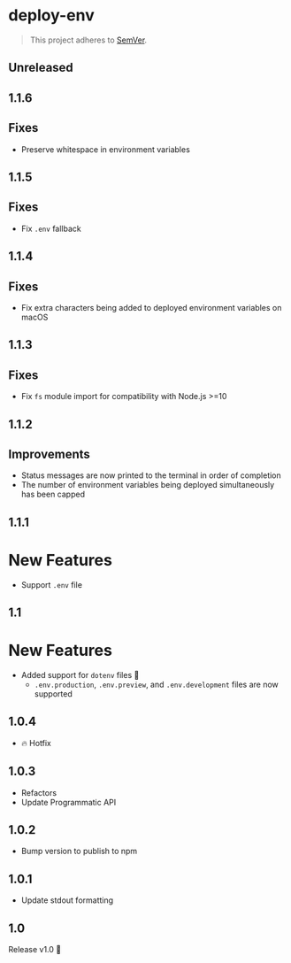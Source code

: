 # deploy-env
> This project adheres to [SemVer](https://semver.org).

## Unreleased


## 1.1.6
## Fixes
- Preserve whitespace in environment variables

## 1.1.5
## Fixes
- Fix `.env` fallback

## 1.1.4
## Fixes
- Fix extra characters being added to deployed environment variables on macOS

## 1.1.3
## Fixes
- Fix `fs` module import for compatibility with Node.js >=10

## 1.1.2
## Improvements
- Status messages are now printed to the terminal in order of completion
- The number of environment variables being deployed simultaneously has been capped

## 1.1.1
# New Features
- Support `.env` file

## 1.1
# New Features
- Added support for `dotenv` files 🙌
  - `.env.production`, `.env.preview`, and `.env.development` files are now supported

## 1.0.4
- 🔥 Hotfix

## 1.0.3
- Refactors
- Update Programmatic API

## 1.0.2
- Bump version to publish to npm

## 1.0.1
- Update stdout formatting

## 1.0
Release v1.0 🙌
